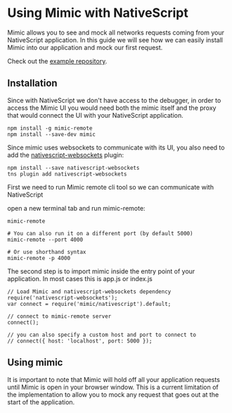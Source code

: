 # Using Mimic with NativeScript

Mimic allows you to see and mock all networks requests coming from your NativeScript application.
In this guide we will see how we can easily install Mimic into our application and mock our first request.

Check out the [example repository](https://github.com/morsdyce/mimic-nativescript-example).


## Installation

Since with NativeScript we don't have access to the debugger, in order to access the Mimic UI you would need both
the mimic itself and the proxy that would connect the UI with your NativeScript application.

```
npm install -g mimic-remote
npm install --save-dev mimic
```

Since mimic uses websockets to communicate with its UI,
you also need to add the [nativescript-websockets](https://www.npmjs.com/package/nativescript-websockets) plugin:

```
npm install --save nativescript-websockets
tns plugin add nativescript-websockets
```

First we need to run Mimic remote cli tool so we can communicate with NativeScript

open a new terminal tab and run mimic-remote:

```
mimic-remote

# You can also run it on a different port (by default 5000)
mimic-remote --port 4000

# Or use shorthand syntax
mimic-remote -p 4000
```

The second step is to import mimic inside the entry point of your application.
In most cases this is app.js or index.js

```
// Load Mimic and nativescript-websockets dependency
require('nativescript-websockets');
var connect = require('mimic/nativescript').default;

// connect to mimic-remote server
connect();

// you can also specify a custom host and port to connect to
// connect({ host: 'localhost', port: 5000 });
```

## Using mimic

It is important to note that Mimic will hold off all your application requests until Mimic is open in your browser window.
This is a current limitation of the implementation to allow you to mock any request that goes out at the start of the application.
